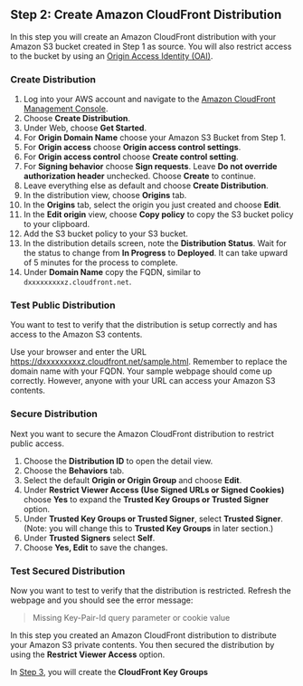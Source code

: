 ## Step 2: Create Amazon CloudFront Distribution

In this step you will create an Amazon CloudFront distribution with your Amazon S3 bucket created in Step 1 as source. You will also restrict access to the bucket by using an [Origin Access Identity (OAI)](https://docs.aws.amazon.com/AmazonCloudFront/latest/DeveloperGuide/private-content-restricting-access-to-s3.html).

### Create Distribution
1. Log into your AWS account and navigate to the [Amazon CloudFront Management Console](https://console.aws.amazon.com/cloudfront).
2. Choose **Create Distribution**.
3. Under Web, choose **Get Started**.
4. For **Origin Domain Name** choose your Amazon S3 Bucket from Step 1.
5. For **Origin access** choose **Origin access control settings**.
6. For **Origin access control** choose **Create control setting**.
7. For **Signing behavior** choose **Sign requests**. Leave **Do not override authorization header** unchecked. Choose **Create** to continue.
8. Leave everything else as default and choose **Create Distribution**.
9. In the distribution view, choose **Origins** tab.
10. In the **Origins** tab, select the origin you just created and choose **Edit**.
11. In the **Edit origin** view, choose **Copy policy** to copy the S3 bucket policy to your clipboard.
12. Add the S3 bucket policy to your S3 bucket.
13. In the distribution details screen, note the **Distribution Status**. Wait for the status to change from **In Progress** to **Deployed**. It can take upward of 5 minutes for the process to complete.
14. Under **Domain Name** copy the FQDN, similar to `dxxxxxxxxxz.cloudfront.net`.

### Test Public Distribution
You want to test to verify that the distribution is setup correctly and has access to the Amazon S3 contents.

Use your browser and enter the URL https://dxxxxxxxxxz.cloudfront.net/sample.html. Remember to replace the domain name with your FQDN. Your sample webpage should come up correctly. However, anyone with your URL can access your Amazon S3 contents.

### Secure Distribution
Next you want to secure the Amazon CloudFront distribution to restrict public access.
1. Choose the **Distribution ID** to open the detail view.
2. Choose the **Behaviors** tab.
3. Select the default **Origin or Origin Group** and choose **Edit**.
4. Under **Restrict Viewer Access (Use Signed URLs or Signed Cookies)** choose **Yes** to expand the **Trusted Key Groups or Trusted Signer** option.
5. Under **Trusted Key Groups or Trusted Signer**, select **Trusted Signer**. (Note: you will change this to **Trusted Key Groups** in later section.)
6. Under **Trusted Signers** select **Self**.
7. Choose **Yes, Edit** to save the changes.

### Test Secured Distribution
Now you want to test to verify that the distribution is restricted. Refresh the webpage and you should see the error message:
> Missing Key-Pair-Id query parameter or cookie value

In this step you created an Amazon CloudFront distribution to distribute your Amazon S3 private contents. You then secured the distribution by using the **Restrict Viewer Access** option.  

In [Step 3](../3-Create_CloudFront_Key_Groups/README.md), you will create the **CloudFront Key Groups**
